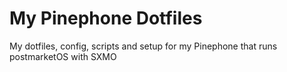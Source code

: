 # My Pinephone Dotfiles
My dotfiles, config, scripts and setup for my Pinephone that runs postmarketOS with SXMO

<!--

My old to-do list before I stopped using my pinephone

## To-Do
- [Customise virtual keyboard(s)](https://wiki.postmarketos.org/wiki/Sxmo/Tips_and_Tricks#How_to_change_the_keyboard_layouts.3F_.28wvkbd.2Fwayland.29.3F)
- look into changing username and home folder
- Find way to turn auto-suspend on and off from cli
- Get phone to turn on auto-rotate automatically on start
- Have Eir network turn off on start
- test current system with headphones
- try out [krmanik/anki-arm64](https://github.com/krmanik/anki-arm64)
- find a way to run anki on pinephone somehow
- investigate using vpn on phone
- look into blue light filter (redshift for wayland), greyscale and inverted (try out picom)
- Look into or make alarm clock (cli) app/script that goes even in suspend mode/when auto-suspend is on (vibrates and plays bird songs for wake up) (if I use an alarm (cli) app, make script to control/use it)

### Speaking Function
- Pinephone persistent environment variable (stored in /env/environment) for if I want speaking on or off
- When system starts turn speak function off by changing persistent environment variable (stored in /env/environment) to off and change status bar to show it is off
- Display in bar if speak is on or off
- Make script that turns on and off speaking variable
- SMS speak "Text, {contact/number}, {message contents}"
- Someone ringing me "Incoming call, {contact/number}"
- Change hooks that checks environment variable for speaking and then speak or not depending on the variable

### setup.sh
- create and push ssh keys and disable password login over ssh

### Userscripts
- have sshd.sh notify-send you on opening if sshd is enabled or disabled, and then ask if you want to toggle it to on or off
- hass-cli script (First, write list of things I need to control with hass-cli pp script)
- bitwarden cli
- make audio script
- redo refresh dotfiles script and add it to get new hooks
- translate, translate and save
- Bookmarks
- Alarm Clock
- Change unraid terminal script to ask for internal or external
- trip items script
- SCP/SSH (for below make internal and external options)
  - move ~/Pictures to server
  - edit remote dailies.md

#### Workspace Related
- append to remote dailies.md
- see, glow, reset and edit dailies
- view and write diary entries
- control home assistant

## My Necessary Pinephone Applications/Packages

- [ ] terminal emulator
- [ ] vim
- [ ] firefox
- [ ] newsboat
- [ ] translate-shell
- [ ] scp
- [ ] sshfs
- [ ] ytfzf
- [ ] anki(droid)
- [ ] spotify
- [ ] home-assistant (cli)
- [ ] bitwarden (desktop or cli)
- [ ] element
- [ ] waydroid
  - [ ] syncthing
  - [ ] whatsapp
  - [ ] bitwarden

-->
